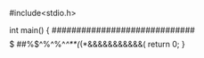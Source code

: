 #include<stdio.h>

int main()
{
  #############################
  $$$$$$$$$$$$$$$$$$$$$$$$$$$$$
  ##%$^%^%^*^**(*(*&&&&&&&&&&&(
  return 0;
}
